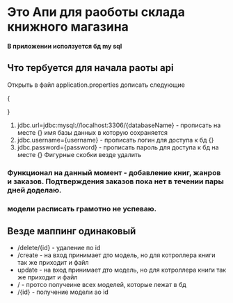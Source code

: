 # Это Апи для раоботы склада книжного магазина

**В приложении исползуется бд my sql** 

## Что тербуется для начала раоты api
  Открыть в файл application.properties дописать следующие

  {
    
  }
  1) jdbc.url=jdbc:mysql://localhost:3306/{databaseName} - прописать на месте {} имя базы данных в которую сохраняется
  2) jdbc.username={username} - прописать логин для доступа к бд {}
  3) jdbc.password={password} - прописать пароль для доступа к бд на месте {}
  Фигурные скобки везде удалить

### Функционал на данный момент - добавление книг, жанров и заказов. Подтверждения заказов пока нет в течении пары дней доделаю.

### модели расписать грамотно не успеваю.

## Везде маппинг одинаковый
 
  - /delete/{id} - удаление по id
  - /create - на вход принимает дто модель, но для котроллера книги так же приходит и файл
  - update - на вход принимает дто модель, но для котроллера книги так же приходит и файл
  - / - протсо получеине всех моделей, которые лежат в бд
  - /{id} - получение модели ао id
